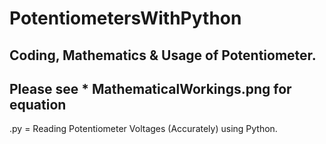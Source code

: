 # PotentiometersWithPython
Coding, Mathematics & Usage of Potentiometer.
---------------------------------------------
Please see * MathematicalWorkings.png for equation
---------------------------------------------
.py = Reading Potentiometer Voltages (Accurately) using Python.
